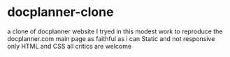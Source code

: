 # docplanner-clone
a clone of docplanner website
I tryed in this modest work to reproduce the docplanner.com main page as faithful as i can 
Static and not responsive only HTML and CSS
all critics are welcome
